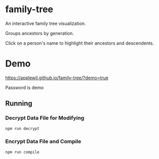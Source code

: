 # family-tree

An interactive family tree visualization.

Groups ancestors by generation.

Click on a person's name to highlight their ancestors and descendents.

# Demo

https://applewil.github.io/family-tree/?demo=true

Password is demo

## Running

### Decrypt Data File for Modifying

```sh
npm run decrypt
```

### Encrypt Data File and Compile

```sh
npm run compile
```
